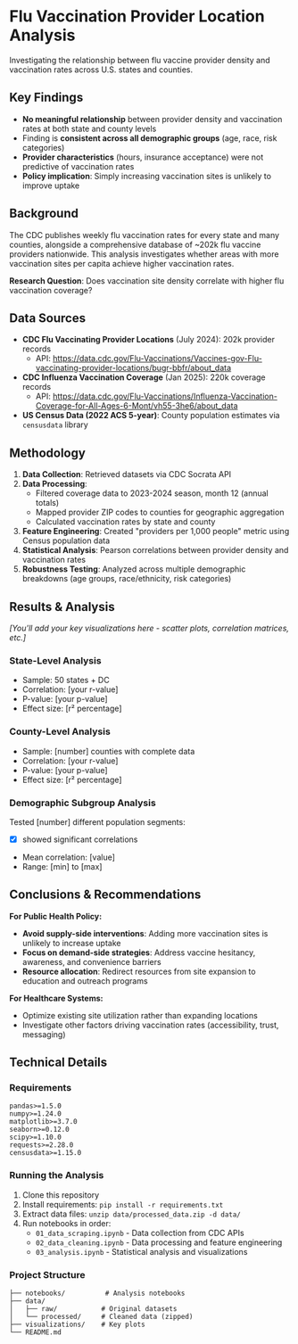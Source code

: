 # Flu Vaccination Provider Location Analysis

Investigating the relationship between flu vaccine provider density and vaccination rates across U.S. states and counties.

## Key Findings

- **No meaningful relationship** between provider density and vaccination rates at both state and county levels
- Finding is **consistent across all demographic groups** (age, race, risk categories)
- **Provider characteristics** (hours, insurance acceptance) were not predictive of vaccination rates
- **Policy implication**: Simply increasing vaccination sites is unlikely to improve uptake

## Background

The CDC publishes weekly flu vaccination rates for every state and many counties, alongside a comprehensive database of ~202k flu vaccine providers nationwide. This analysis investigates whether areas with more vaccination sites per capita achieve higher vaccination rates.

**Research Question**: Does vaccination site density correlate with higher flu vaccination coverage?

## Data Sources

- **CDC Flu Vaccinating Provider Locations** (July 2024): 202k provider records
  - API: https://data.cdc.gov/Flu-Vaccinations/Vaccines-gov-Flu-vaccinating-provider-locations/bugr-bbfr/about_data
- **CDC Influenza Vaccination Coverage** (Jan 2025): 220k coverage records  
  - API: https://data.cdc.gov/Flu-Vaccinations/Influenza-Vaccination-Coverage-for-All-Ages-6-Mont/vh55-3he6/about_data
- **US Census Data (2022 ACS 5-year)**: County population estimates via `censusdata` library

## Methodology

1. **Data Collection**: Retrieved datasets via CDC Socrata API
2. **Data Processing**: 
   - Filtered coverage data to 2023-2024 season, month 12 (annual totals)
   - Mapped provider ZIP codes to counties for geographic aggregation
   - Calculated vaccination rates by state and county
3. **Feature Engineering**: Created "providers per 1,000 people" metric using Census population data
4. **Statistical Analysis**: Pearson correlations between provider density and vaccination rates
5. **Robustness Testing**: Analyzed across multiple demographic breakdowns (age groups, race/ethnicity, risk categories)

## Results & Analysis

*[You'll add your key visualizations here - scatter plots, correlation matrices, etc.]*

### State-Level Analysis
- Sample: 50 states + DC
- Correlation: [your r-value]
- P-value: [your p-value]
- Effect size: [r² percentage]

### County-Level Analysis  
- Sample: [number] counties with complete data
- Correlation: [your r-value]  
- P-value: [your p-value]
- Effect size: [r² percentage]

### Demographic Subgroup Analysis
Tested [number] different population segments:
- [X] showed significant correlations
- Mean correlation: [value]
- Range: [min] to [max]

## Conclusions & Recommendations

**For Public Health Policy:**
- **Avoid supply-side interventions**: Adding more vaccination sites is unlikely to increase uptake
- **Focus on demand-side strategies**: Address vaccine hesitancy, awareness, and convenience barriers
- **Resource allocation**: Redirect resources from site expansion to education and outreach programs

**For Healthcare Systems:**
- Optimize existing site utilization rather than expanding locations
- Investigate other factors driving vaccination rates (accessibility, trust, messaging)

## Technical Details

### Requirements
```
pandas>=1.5.0
numpy>=1.24.0
matplotlib>=3.7.0
seaborn>=0.12.0
scipy>=1.10.0
requests>=2.28.0
censusdata>=1.15.0
```

### Running the Analysis
1. Clone this repository
2. Install requirements: `pip install -r requirements.txt`
3. Extract data files: `unzip data/processed_data.zip -d data/`
4. Run notebooks in order:
   - `01_data_scraping.ipynb` - Data collection from CDC APIs
   - `02_data_cleaning.ipynb` - Data processing and feature engineering  
   - `03_analysis.ipynb` - Statistical analysis and visualizations

### Project Structure
```
├── notebooks/          # Analysis notebooks
├── data/
│   ├── raw/           # Original datasets
│   └── processed/     # Cleaned data (zipped)
├── visualizations/    # Key plots
└── README.md
```
